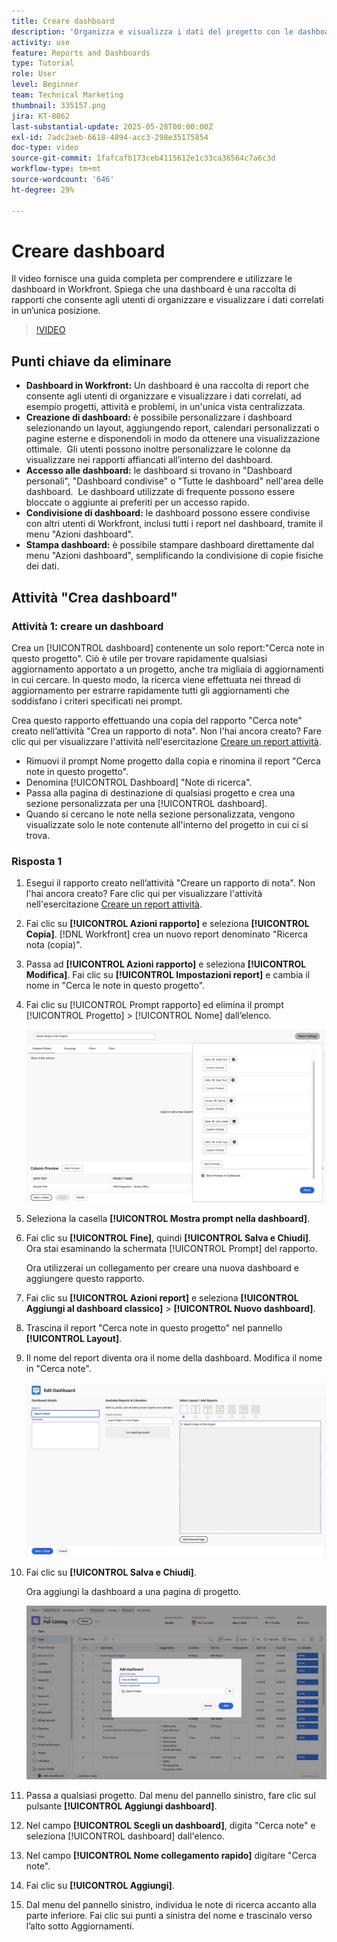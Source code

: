 ```yaml
---
title: Creare dashboard
description: 'Organizza e visualizza i dati del progetto con le dashboard di Workfront: sono facilmente accessibili e possono essere personalizzate, condivise e stampate, per agevolare la gestione dei progetti e la collaborazione.'
activity: use
feature: Reports and Dashboards
type: Tutorial
role: User
level: Beginner
team: Technical Marketing
thumbnail: 335157.png
jira: KT-8862
last-substantial-update: 2025-05-28T00:00:00Z
exl-id: 7adc2aeb-6618-4894-acc3-298e35175854
doc-type: video
source-git-commit: 1fafcafb173ceb4115612e1c33ca36564c7a6c3d
workflow-type: tm+mt
source-wordcount: '646'
ht-degree: 29%

---
```


# Creare dashboard

Il video fornisce una guida completa per comprendere e utilizzare le dashboard in Workfront.
&#x200B;Spiega che una dashboard è una raccolta di rapporti che consente agli utenti di organizzare e visualizzare i dati correlati in un’unica posizione.

>[!VIDEO](https://video.tv.adobe.com/v/335157/?quality=12&learn=on)

## Punti chiave da eliminare

* **Dashboard in Workfront:** Un dashboard è una raccolta di report che consente agli utenti di organizzare e visualizzare i dati correlati, ad esempio progetti, attività e problemi, in un&#39;unica vista centralizzata. &#x200B;
* **Creazione di dashboard:** è possibile personalizzare i dashboard selezionando un layout, aggiungendo report, calendari personalizzati o pagine esterne e disponendoli in modo da ottenere una visualizzazione ottimale. &#x200B; Gli utenti possono inoltre personalizzare le colonne da visualizzare nei rapporti affiancati all’interno del dashboard. &#x200B;
* **Accesso alle dashboard:** le dashboard si trovano in &quot;Dashboard personali&quot;, &quot;Dashboard condivise&quot; o &quot;Tutte le dashboard&quot; nell&#39;area delle dashboard. &#x200B; Le dashboard utilizzate di frequente possono essere bloccate o aggiunte ai preferiti per un accesso rapido. &#x200B;
* **Condivisione di dashboard:** le dashboard possono essere condivise con altri utenti di Workfront, inclusi tutti i report nel dashboard, tramite il menu &quot;Azioni dashboard&quot;. &#x200B;
* **Stampa dashboard:** è possibile stampare dashboard direttamente dal menu &quot;Azioni dashboard&quot;, semplificando la condivisione di copie fisiche dei dati. &#x200B;


## Attività &quot;Crea dashboard&quot;

### Attività 1: creare un dashboard

Crea un [!UICONTROL dashboard] contenente un solo report:&quot;Cerca note in questo progetto&quot;. Ciò è utile per trovare rapidamente qualsiasi aggiornamento apportato a un progetto, anche tra migliaia di aggiornamenti in cui cercare. In questo modo, la ricerca viene effettuata nei thread di aggiornamento per estrarre rapidamente tutti gli aggiornamenti che soddisfano i criteri specificati nei prompt.

Crea questo rapporto effettuando una copia del rapporto &quot;Cerca note&quot; creato nell’attività &quot;Crea un rapporto di nota&quot;. Non l&#39;hai ancora creato? Fare clic qui per visualizzare l&#39;attività nell&#39;esercitazione [Creare un report attività](https://experienceleague.adobe.com/en/docs/workfront-learn/tutorials-workfront/reporting/basic-reporting/create-a-task-report#activity-1-create-a-note-report-with-prompts).

* Rimuovi il prompt Nome progetto dalla copia e rinomina il report &quot;Cerca note in questo progetto&quot;.
* Denomina [!UICONTROL Dashboard] &quot;Note di ricerca&quot;.
* Passa alla pagina di destinazione di qualsiasi progetto e crea una sezione personalizzata per una [!UICONTROL dashboard].
* Quando si cercano le note nella sezione personalizzata, vengono visualizzate solo le note contenute all&#39;interno del progetto in cui ci si trova.

### Risposta 1

1. Esegui il rapporto creato nell’attività &quot;Creare un rapporto di nota&quot;. Non l&#39;hai ancora creato? Fare clic qui per visualizzare l&#39;attività nell&#39;esercitazione [Creare un report attività](https://experienceleague.adobe.com/en/docs/workfront-learn/tutorials-workfront/reporting/basic-reporting/create-a-task-report#activity-1-create-a-note-report-with-prompts).
1. Fai clic su **[!UICONTROL Azioni rapporto]** e seleziona **[!UICONTROL Copia]**. [!DNL Workfront] crea un nuovo report denominato &quot;Ricerca nota (copia)&quot;.
1. Passa ad **[!UICONTROL Azioni rapporto]** e seleziona **[!UICONTROL Modifica]**. Fai clic su **[!UICONTROL Impostazioni report]** e cambia il nome in &quot;Cerca le note in questo progetto&quot;.
1. Fai clic su [!UICONTROL Prompt rapporto] ed elimina il prompt [!UICONTROL Progetto] > [!UICONTROL Nome] dall’elenco.

   ![Immagine della schermata per creare una nuova dashboard](assets/edit-report-prompts.png)

1. Seleziona la casella **[!UICONTROL Mostra prompt nella dashboard]**.
1. Fai clic su **[!UICONTROL Fine]**, quindi **[!UICONTROL Salva e Chiudi]**. Ora stai esaminando la schermata [!UICONTROL Prompt] del rapporto.

   Ora utilizzerai un collegamento per creare una nuova dashboard e aggiungere questo rapporto.

1. Fai clic su **[!UICONTROL Azioni report]** e seleziona **[!UICONTROL Aggiungi al dashboard classico]** > **[!UICONTROL Nuovo dashboard]**.
1. Trascina il report &quot;Cerca note in questo progetto&quot; nel pannello **[!UICONTROL Layout]**.
1. Il nome del report diventa ora il nome della dashboard. Modifica il nome in &quot;Cerca note&quot;.

   ![Immagine della schermata per creare una nuova dashboard](assets/create-dashboard.png)

1. Fai clic su **[!UICONTROL Salva e Chiudi]**.

   Ora aggiungi la dashboard a una pagina di progetto.

   ![Immagine della schermata per creare una nuova dashboard](assets/add-custom-section.png)

1. Passa a qualsiasi progetto. Dal menu del pannello sinistro, fare clic sul pulsante **[!UICONTROL Aggiungi dashboard]**.
1. Nel campo **[!UICONTROL Scegli un dashboard]**, digita &quot;Cerca note&quot; e seleziona [!UICONTROL dashboard] dall&#39;elenco.
1. Nel campo **[!UICONTROL Nome collegamento rapido]** digitare &quot;Cerca note&quot;.
1. Fai clic su **[!UICONTROL Aggiungi]**.
1. Dal menu del pannello sinistro, individua le note di ricerca accanto alla parte inferiore. Fai clic sui punti a sinistra del nome e trascinalo verso l’alto sotto Aggiornamenti.
